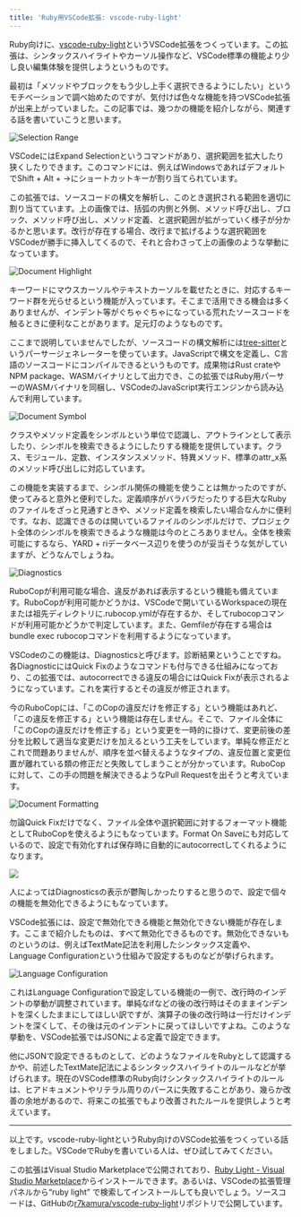 ```yaml
---
title: 'Ruby用VSCode拡張: vscode-ruby-light'
---
```

Ruby向けに、[vscode-ruby-light](https://marketplace.visualstudio.com/items?itemName=r7kamura.vscode-ruby-light)というVSCode拡張をつくっています。この拡張は、シンタックスハイライトやカーソル操作など、VSCode標準の機能より少し良い編集体験を提供しようというものです。

最初は「メソッドやブロックをもう少し上手く選択できるようにしたい」というモチベーションで調べ始めたのですが、気付けば色々な機能を持つVSCode拡張が出来上がっていました。この記事では、幾つかの機能を紹介しながら、関連する話を書いていこうと思います。

![](https://lh3.googleusercontent.com/docs/ADP-6oG7WBL042Dd3zrCmK7-GOEPz0h-Sm-8AhtiB1mrluZ2khgqrFrLi68dW3g1mLPrk7eGlRfHzYugu07PbmG3-GdCqvB9CJzYyX-BdAopG-lF90mS9kWObK_2oCLwK6YMkVLY0wixThoQPJeurnmluUwd_pq63Gi6XsclYONtuQmb_bcIYkBcJ9r2yVy5MhJOBNeypg5geYtjDWl13BNNRGKXJjGrJVMIyNHla4Zyx5TPv-VyOKp-LczOSBH2WnDIbUF5QRq5sbUxjlv1hlfyYlQF5YtuuRA4_SD2KZqRPU1OmPipO2Qt4TU1dADTAJV00n_C7lZB1heLiEGZ2ntEDCvvNceuzLnbuK2lZUC_xutLzcNblMgtU0n3yNV8TURYr2bdwGmJBwfrFv7N3U2yMbxR_NMjY7kJ4csIqfaVlFb0fhCXFDyjuZS3235xTnjmj2-Bi06ZC5gjBRIs2_n23UtsfKckgG5SFdbffP7HpjUTrqZwOFZXnnS9WlsfXUotm8lgHBYYotYz8RIY-nhi0fVCmp5qVsvPNAggmc6_bnVh-sQJZZ3xwdVSnXoAZk-b8j-I0yLIVifWQHgvjE3dCV3A8sVRC_CtBwidIOSEaJ54rIkb0SZQ6ieZ8HPNIuY6S383cDwOVa6SuRJdHxVS7aFr2XHn37DtIeOauD_R6QiqdkGfnnz5lDOnzE2LwhAlJD2sVQpGiqb2Ejs1lYWpRCnsYGHYsEW8T7A4YN0uux64hee_sBssJxdQA2W7_UEMsJfBaVcJtyeDOlgHRCxJeO3GZEa3xtK7PS5u0Vj1ueRvyjjAmUeYDlJIZOWwaVdTxhyL6UrMS-Uz3olO43E-42lrl792SnMGiV9kmgGG1ZE7Ku47-_xomh7KgL7tlMOQGhndwDrpryfgNTx_0gcmi0NS3zHNa2mGZP2xlu3tSALYh9NRA9SNFhQdRRLkEwungO91kCiNaM2qNl_R1OkxEzucbbZNB93-Ky4Ug-CjAAg8xbKp3iO59HaRCbLUu0Mhjl6yAdPYP1z9snX2chgfSp0Vg-tPOeIqYc_VaU1aUDRsSfzZcnJD7eF4l4v_Q0kVq-bg_qZZM9tXABlvMkulpRNJQz-f8Jnc8kTmbrPZlOsfe5pibwANxc5-sd5EEWWav5iwjciAJUQEuTJKQOhzbiku4123j_kj-Ul2BOkyieKPA6beWBNF6JpJIoUOtbe163Jix4Cf50YqFvUbXni5jZO5AKFRT3bPP0aYoA4_ul8HB5eNNg "Selection Range")

VSCodeにはExpand Selectionというコマンドがあり、選択範囲を拡大したり狭くしたりできます。このコマンドには、例えばWindowsであればデフォルトでShift + Alt + →にショートカットキーが割り当てられています。

この拡張では、ソースコードの構文を解析し、このとき選択される範囲を適切に割り当てています。上の画像では、括弧の内側と外側、メソッド呼び出し、ブロック、メソッド呼び出し、メソッド定義、と選択範囲が拡がっていく様子が分かるかと思います。改行が存在する場合、改行まで拡げるような選択範囲をVSCodeが勝手に挿入してくるので、それと合わさって上の画像のような挙動になっています。

![](https://lh3.googleusercontent.com/docs/ADP-6oEbqGWlZa0TstAN3EhuU-DwqihXzAiSk761jnDj4e5cnqnWaz7pgNuPVz7BgquAjXqrAzv77EmiYOSytwuqkQ9E_F_dgu-RgXU2yUghbKHwHXP4h-qf9O19JzDTzyKu7Pg06wtQTwPeBxwRtsbFeMVjifqNwyn02smojpiEZwHoPxCNFZKxnoqPmzYn5624nJzTe_Xe9eeMmzP81qMr4amBNH-g0Sytge8aDXAuLXAWRl6_xxHph0_SFsvJxzfmmRCJOeGgRPdl24nIYXlL00C_kx_iityPHpeAsay5ysqyZNayPidyTEVnl6Emw1JJaVz086EExqJFzELIjd3QxAnWxK6GfKwhYFhZBpVJXw2dmNwYh-RhRV7qUbspG5h4fCIwWKXfK9TsdyZLT-HzPzeuGI3a_SWRqPp9hESFVHriYKaysYU2stNRYcHGMZkEF3q_XpOSrkQl-XF8wYtTvrIcH16WbtuDdmF7k4vgo1T4ioORnevOHWBx0Ew5j_73ylgi_5eXk5RPeI8iBrfBoQkxssbwzkEM5cOH-GUEOPDUaCc5EdGydinkf8ubHmPmHYYBjdB0yAn3YutcjXYu71Pkj8nM7WFWo-ajqnokpUntWEiMlVzs_WL2EsHDyFFBTTyu2-2fLiRI5urOBWGN1McO4775Apmx1FZ5g1LCJxFCHadji54qMCRyjv7XqQnfRJTBob-RM537p1PfyCaaKS5NxUBWfoBCKWAIQoBh6FYG5CJnBvQE920_XhsRJGaWY4jMx2yiMTX99ZMeXdwnLKDuTsAgSnq4I5tP8O1_BDuCDfAxw1ajBUxBU6zAQ-q5BJNQ_Jx5sYma5zniica3Au1uyIswNOkJEjC1e12vNOR6p5nItpuLBHmLAekAs-Ohc73WmyWYgb8nKtJdGuOsh7RcpsETFsixPXPlUS8hicio1_0ECTRhM2f5b18Tnb1sTla4wwKVr4bjCPhnpl_EkN66HY6JQh4fPcwp02nqyMCF9WiLbVmobRuH9obwzfOr354P4hPt90KNnX6h87wTjz6ijKenM8NjggQk8DcSzVAXroYHmPrs4YQtLXTu_KQU5gPPPVioiMJ52Cv6bj-I921QaDPpICIDFWQ2ARYUV8SS8hUVX0XEmSIN9Kth2Z2l-g-Ic-xDmhyjITDq6O7GMfLxZCe2N-9AgHsFoXCqhMRuLComFZmWrqZgl6utx7_l0r4vtoo8SIwHvvEmScN2c3lvZOHlYHjCiZdR6zuqbTJmNW0iDg "Document Highlight")

キーワードにマウスカーソルやテキストカーソルを載せたときに、対応するキーワード群を光らせるという機能が入っています。そこまで活用できる機会は多くありませんが、インデント等がぐちゃぐちゃになっている荒れたソースコードを触るときに便利なことがあります。足元灯のようなものです。

ここまで説明していませんでしたが、ソースコードの構文解析には[tree-sitter](https://tree-sitter.github.io/tree-sitter/)というパーサージェネレーターを使っています。JavaScriptで構文を定義し、C言語のソースコードにコンパイルできるというものです。成果物はRust crateやNPM package、WASMバイナリとして出力でき、この拡張ではRuby用パーサーのWASMバイナリを同梱し、VSCodeのJavaScript実行エンジンから読み込んで利用しています。

![](https://lh3.googleusercontent.com/docs/ADP-6oEmgbm5vhAcZeoMoHIbgATI0rXeoj7GHRUAC4o-5LyZg5DZg8AwlGiSJZcaHSfR6NOc_xdhULUbDVlRgmTjdnARHx9N-hZyWHRybznz2yG3E4l4qDLjMb6th6AuR5sGtvYvC7-2VyvMhL3j3J_pvqMrgdtuJRuIyIdHGK9scF4dNey2iR-eCCWkvXLzbxUZnAG_LbVbj00qc241D8b3Nxu4dlp3GhoWyG4SEBtZaxpPE_uWpukgcMWZvCwjrAJWktJOgtmk2hClaI-jA6d7FtQ8xymTQVNUwCc9aKcYFv0JU3pXFRE-UPyNb4f44F8TR66u2EccP40n3yGvhWjtv8WnyoiaobUjsQFPaPCseRC301qEGqjDh9LheJDDpV24DSeygjNoOZDWAuQO6-ZUwuLL7qUdjfpq5yhvm0Gl_VoaiQU6kjgo4ooYL7I69PYVNs6GsLuWgqJZQrHaeBT-bjD_D527ypxtSgz8Z2GDWt7fXnEcoXeUSHKPzC9IJjPiRNkt24i9adQoH_eeTMGVYEFtXhtY7PiOMhGzOqfJ7rqATDNSrIZ620TlWUa_7HoClUUdIrYhVoNdv2Au9DGZdxmP6EMlkVOspS85OiicOP8bH54TuLlSqlSGZqed9U2zY1W_987rI8MjJHgCq8b0HZirwS3eGt5VzqKqyI-NNcevxkj93C2v_6cpgvPps8ChDeWcS3SbEKFEzZC62BDLCV-mwKmGL8KE2AOlTbEeqapJsUMKRSpuoOzSdJq3GMtBmed95GE6KX5BNKDpMkWbshfQ76qxenMrqvlVtK7pIBdkwokhZ7NQjXjAu_ZwxwISO1dDsDyfhdYEoBmbby8P_JuPdyk0rXIkSYytDS_p0QhckiSq3fU4F1lDFGjwX6PFMhLz08kmU3gfoNFmGciRDYzlpfgrAtX9ltndq_aqL4g4aUFyKtEcfDeB4soGrZ7hr38_n9nfZHpo7zQiV9RY1DZNMiq_BndSrNDKFo_LdJhU78GU5E6lWirJ0-oFFnvsUU_OEEVtFZJaOOT7SYy36NOQajni46JfamudHGOTkL1cNEz8Bb-CsAroJVg7RBPhUac9yWKAvPPwo9mgpwRxQpkkRTCBToczO3_vbe1v00gxXN3OxwSM-Jh3bbqAFiA7-dBjPJuPwKmEOMIPNPpX4wnBGXH7qvmqzXDKqG8BQeBrj3Z1txCkmuTAEtfysrfCRturXRad6GFfAef00238J8_ilb8vtpWbNxc21t8PnrdGA0ZImg "Document Symbol")

クラスやメソッド定義をシンボルという単位で認識し、アウトラインとして表示したり、シンボルを検索できるようにしたりする機能を提供しています。クラス、モジュール、定数、インスタンスメソッド、特異メソッド、標準のattr\_x系のメソッド呼び出しに対応しています。

この機能を実装するまで、シンボル関係の機能を使うことは無かったのですが、使ってみると意外と便利でした。定義順序がバラバラだったりする巨大なRubyのファイルをざっと見通すときや、メソッド定義を検索したい場合なんかに便利です。なお、認識できるのは開いているファイルのシンボルだけで、プロジェクト全体のシンボルを検索できるような機能は今のところありません。全体を検索可能にするなら、YARD + riデータベース辺りを使うのが妥当そうな気がしていますが、どうなんでしょうね。

![](https://lh3.googleusercontent.com/docs/ADP-6oGUds8lxMRrBCFvT6M1KfCEnHJlP-0L5arLgosYlcf6_RqvxvtGRuI75BYAFK6CS3wZtkcXhCgXyKvDEZlJQABPqLAINF_upHv_grC_C3Jw4gqhupEM8QyoOYmWAd3XDkDjj9HuiHHG_j8GxvGXdAHGmUQqN7N9cSf2QLpOTO4X5oAfPkWEJQT1BS8PsbPtOZAizFyRMs-z3yZoWFm_8BFTiiHO3ypDcqEriRj8_Zl_VlX3vASYBHMA0XBKom0kwR-smhitHQBDsIGj1MT7aNZh_9Dt4eAKA33AqN92EwfO5XlfACdquqsPl_U5wEj5SSGyWivk0F1nTfR6pESwh1gAWNk1RQT-s1DWlsWX1U_U62URFdajNYelFQs-z8Ixo84hlqRKIFpEo6_fezD_mgQnlBRf752IahNy_G68ksYLbIliuDlxId10UX6P1dbzc4kpcCpFdj_lQ_p6TMEiVwUP_3EjpLrISzmoRo0j403cZIfm0C9mnpWeo0JJ26kjga0N_kP_EkUMwhWzwp9PkKW31T_bjw9WmyRlfvXeDnkG7q42zw19HwwHd-Bq_K7jtlvhc_UH4EEje7dX11YmkcUmfNwulSDsz_mMR1Z_GqJOIDvJVgGbqd_D0VEP6ghthOkw9dY3jqb2EZ5TifrbzUvAxvoNDki8KeevYtthC504BRrDsOi4pU9SpxfrZn6vNsBD5duV3IUT8yN1hA5c3q7D5tyhL1SQ99O3SNL_8y8X_KAHK-nMi0F5DvlWirWJveT7DtBiI-chX5KF0dVz_aYusThtcCqIOir4_I_t8wVHDY6LTR9_VXFi2nSQzt0Ci4E8ao_A6O8Da8DCVaINzcyOSjc_oGFGV0qEB-5OP_X74IPSm9sXWpL7Q_NdQzagGPKlkY_G6_g4-jY9Uuoh7I7Bbt26CYJAgW_h1jFIfkfxB2ZdLEcHdWbFtpyz9enjTEPEltYDz0ZDJCtcFNkT4QD6zFzp3z7DNS1GTPehOtzWWl8eeMt7OxXWeEJ__c2mS7udclaravC_XHvZh-B_bInJa0lezdu4n8kSMIcBRRyuuJBGx7brjrAVz9fHARiCWP5gKAwRVkstDJqen0X4MQTXrCrTqr_DNDTsG0Rgo53c0dfMeWd2FrydgCcsFGGsc1JrxlCWv0FGE_xFh5zTceIr64VxKCJvpptZaJAHLf4R3UtUdoqPX0GWF3X1j3MTRjBWSMnw7fynNqieD98Y3CdCbv7idOpRgpTPkUNLVDjkBLyZrQ "Diagnostics")

RuboCopが利用可能な場合、違反があれば表示するという機能も備えています。RuboCopが利用可能かどうかは、VSCodeで開いているWorkspaceの現在または祖先ディレクトリに.rubocop.ymlが存在するか、そしてrubocopコマンドが利用可能かどうかで判定しています。また、Gemfileが存在する場合はbundle exec rubocopコマンドを利用するようになっています。

VSCodeのこの機能は、Diagnosticsと呼びます。診断結果ということですね。各DiagnosticにはQuick Fixのようなコマンドも付与できる仕組みになっており、この拡張では、autocorrectできる違反の場合にはQuick Fixが表示されるようになっています。これを実行するとその違反が修正されます。

今のRuboCopには、「このCopの違反だけを修正する」という機能はあれど、「この違反を修正する」という機能は存在しません。そこで、ファイル全体に「このCopの違反だけを修正する」という変更を一時的に掛けて、変更前後の差分を比較して適当な変更だけを加えるという工夫をしています。単純な修正だとこれで問題ありませんが、順序を並べ替えるようなタイプの、違反位置と変更位置が離れている類の修正だと失敗してしまうことが分かっています。RuboCopに対して、この手の問題を解決できるようなPull Requestを出そうと考えています。

![](https://lh3.googleusercontent.com/docs/ADP-6oGSD6Vr9ffg6tr_2WnLsV2WYWULbxAzzBI66De0pzyHWC0iz6OP557H7snkv8qKRyXalh0Kvh12rJGcAsIj81a_fU27KC9MxaRMRrRPh6k-sUF0HuMZFdmZ3ypsAWdH_WVAuYb5Fb-3QgXXpL-h7L5a5ZQDGkFu_niMNePm8w7t1fbth0G6zfzCFA1OB4zYNYjLAzqlF8wYSDzmN3Iuv-3IR9L-R77dMKtOflUrRasWAG_PkfLHqsSoklFFQiXr-h7GSPln59Kk2B-rGWGiycCh3RnqVOrLIHLj0lp9IIHnOEt0bPJKqx0Bzt5aJzp1odTM8spEovWZQ9HSW91m3bkCe3B0aASF_oUEMmFFGsoTHUJM_mP9WHyIbe8vXMHciCKpfAzwQ-DLMRm4N0aqOgyiSyEAFDvmZBy89T-Hb-7scq-qIbuXQYkRwbUI-7Ff0nKelCxxYEsvEZHOi4kae-q9T0BZ6vPZCQXkf1ZM6mqbXAwmOIVhPn4wQIb43rfw-3B0MKpvLa83lzT36cb-A-NAVlNDut0crDIMQ9eB2FNZnHvbwg1IPTrGJ5OQepEP0IIPbNepjxrQwYWZXWDO5XqpRlXaQ99JEILGlmcKloacWn8_SFKHdkp8XtSAKTE4VaMjITuFgNeuizyZPCubcOcDkSvwW_uo8PxCNuTAqT-yVuOdi_n0O1sOT_UTwXW9JemOSBwUiIFHByC6GXYYqQVFs5we4baiXPcQV-p5XByCJRWyL0sJ9XAe1chYBTuzJma8fyILxTFqdw96UgoMI9lfFoji7JhIyzVnFILO2DNWwXLmpDiv-TSNrtKgYRGnBUkcW72h1YODOThJnJbJsHfREX0ySlCQuyct4yeVGPZd1dqo0PRqEIBchSvaFJ9XxUQsySJ3V0J0mfdf0q3bKg67QCO1Mw7ZdmS7KBf_PJfpeiIXa4E8M_ctWS0hXETb1sAmTX1N-CfDopq7yfi-G-v8BCx50HyvXCYmXjbazJeuCrW5P9IJQuaaeoJ4_n6C3o8Tmtb5RKdZAP1-C2NokhKDLI5gwZvuOZeOV2r0sY4iLkT5kF5WC3CPleFnuTu9w8CWExslzwZNqkI3jM8HGsiLUCKNMfcD7LJNhTGoWoLy3ur0ard4J13MwkFSnRTg2o_kugAXG3_IcH79oDix_QMpNqqGRsIJjWlDeu8amqgk3kWYMshuT6N6j0cdV75xrerKuve4t0O-l4AzCLgUZCSJitYiY_E3v_tN2I2vXGyjBpKLGg "Document Formatting")

勿論Quick Fixだけでなく、ファイル全体や選択範囲に対するフォーマット機能としてRuboCopを使えるようにもなっています。Format On Saveにも対応しているので、設定で有効化すれば保存時に自動的にautocorrectしてくれるようになります。

![](https://lh3.googleusercontent.com/docs/ADP-6oG2mk3lqMB0qRCqsf1cJgA4jdvWZQM32xEz8gZq4U296QqhhhXvqv_SQb70DHeMI333f7t5fRtldm6PaYEXiaYAUB1AD_zd7x_MFqhKMtz9vHQJ7E-uQeiyP8YQLpE14thChwQcAV9l_Szo2_myQlJbBnj3ChMt1LfFt_p8JOWVtpemZZIrL_uVt5Ul2GcMHrO-0KwSXE61jHeW5vTGn88u6c4wOa4DHzzEAp791cxRjbojZUyl1Vm2IYI7fyf1yaCL4CFl9vO452j4NBGMdj3imfe_5FVYYtVzwnS17otfu91ybz_zv4Y0abRc79RVrC0yO_QswyCGGH_2yzcks6bia85_Dp16hk8nSSrZLT1nZZ9mrvxVh5l5Xk_JPlOjmIP4kJ58hUC5PV3w89EfpcG7rBqZpyooEcSaUh-FnuXuRsxAgzpGIM_-Xn0YR5WjuY5jwYZFG0-j4uTHyOO_s06fbSRx7-LYK4_kEzkfWYnMSbhyVk4tREZZliuFXQS7cXmUyw5xnHGR27QX-UU21ydAFrjiwkqFsU9mwjiRGhZ9h6dnFKD1fesmHX6DgBM0wicEtyysGgD1KKVhERL9OtxKHUV_sTO_oFTXrN8Bae5yDhQ4aPsxgAtHT2hs3ex-ZU7kr8CfjCJqlrwjBFEpX8RmdByUq48bDU_RTiVSJM8XHZJXnxol-LKEK6navpYsk-w8d3Zzj1igsFLjUZMNuPCHuB-t_Po46fJhdh6bHNwC1F-0Wmw1AMrUskh5B2g7tLiC4D92uRfRTcaEG7mz9E1A2zph0Vw-YbH7BGOXT-KKF8xM2XaDSqCkzxOmSVfY8ATcZj0cgE4-PcB40ZuKHAz3ji2DPR9RLWwVEx5XrWKA5Zh0NVfkxIDDtZVgOGU7pBODwWMZ4Ev_dhMNl_08sJsCp6mHhOsmAldtGMeirbv1zQyZMCUzLL49s9VN3Q-1eFiedeM7aOhQhoAAkZijPWpH4B_Ac2RICtw_nNrZeRMlEXTqIBf5c8S8qGcuZGsnzITjTwKYsQFPJqwo99ygKKAlcdN70U7kjjvvHPDSG9O9zZICxQNdfPA-xl4zZLQ0h0fdrzJb3uMzVlVY-sCvAt6lKbDkkXKLSdoP9aHGlY8LDah09zL02QOYy-K90MbHlRtKLrme8VsdGBmbyVu7it5tG8hfwfvXiAwMWsp26UqwvXuFYcHm7zVVUxoBv7hEtSUlxO_5pHKodrojQSwdRqCQ7WXnSxgbM_NB-gXdHqgq6o1z2g)

人によってはDiagnosticsの表示が鬱陶しかったりすると思うので、設定で個々の機能を無効化できるようにもなっています。

VSCode拡張には、設定で無効化できる機能と無効化できない機能が存在します。ここまで紹介したものは、すべて無効化できるものです。無効化できないものというのは、例えばTextMate記法を利用したシンタックス定義や、Language Configurationという仕組みで設定するものなどが挙げられます。

![](https://lh3.googleusercontent.com/docs/ADP-6oHPoffaBuxKrW63DUqyKFeilfe_0ud5wUimPns7wEQOupoUASVkDVCC4a9O0-k-4ruyx9pkYiaBT2cODbgj4mstPR9bOZWyd8UAzjxzmNscdz9U613ijIS-e8cXjaH8-YcypdPyMgYD8DptuE0-Fcf_KsQiGJft4zjbkiTQ2nFqZH04AkUZyWDUpcslpmgFpf1PDsFpzcDqD0xZSDtYS0VQdyRSIkViyFNzcZ9ff4n4f-lyKsXLh5RzExiLIhwKqwveIOPCJWet9R9oeuBFJNGfdymnwRVBeHtUdFv2Zry0kAh5KTUChw4J5n_9v517sdE8yOBJeqs-jzeTqS40cQU4G8OKLSh-7Xm7XZ0V6vDrchYnHS2hUrChuh0LwF53axJPsMZp43g4O1Gid4_BhwMoiWFDND6nxIhEi371auwZfE-2wP9R7a9bloNKRxMCZCPkHYngcCLiFTeq-sm8Wh7Ts1Mq3h717h4XVQWQz1JtiGs_30HzGeezEXBeu3jX3WEsbB7Vfb966a_xXt0k-JHVzzeuTl4BjvUnf-KSMEp90y8KAnZMAwHmZB5S9UmMCydekOSM6Dz346qE_IaPudP0BppvOVIdNgdQQfB6Dm-NM0cFO9TSwZyP2CzlzmJjyIPas7cwRImd5NH_hhXN7HyKrPeLYIaTpaXXoACN9Shm42aEck0EkkHImWtPHpVFnPbVebqpKMmassGFbKn3OWiqRxfMDItZfGb31hw0Qcdp9A6jSbSHVIRZP7fIMkhOtLFnfbw2OWv_bcqYeIbgJVQ7Lgw00W6Sss8Hq7OTzNmnoCwm28428j0Uuh9MWaC-67iKG3pA47MiTf0RUdXiehICWdjhh1uWW1CQk2YvI2bos40UEzB0prFTTD_BWr00hamkMLvxMMMr-oRfWBHv2Db_23daXpJ0Fzb2xdpHRtUX_s8CcfJQzhVhBsNOiCyy5VrIcJqZOeLZzh12_uZJSWG9KX1_t9iVZCEwhGJ36ErtiirDPR7TJdGJycrhd3le62_S3OAnPV6ssQV_QpqJhAkkoat_IS7JZxGFSSErFbH3I00wiBaxObvZ5qV4hydDGV6MICJn_u6akqhbwum1pKGBT6tXlU5F9nKA9is43tKDvmmtVOZZJZHVI_kdZfaWN6SFALQW0dSPak4Uj6AXADrvdpEE5msblm0BCNAJwbtx3TwIKy_cV4L1YS2TecWYBpzsPZ-APmek5_xKV17OayzqYtFq-X2tasZuAc1srOvsKJeuyA "Language Configuration")

これはLanguage Configurationで設定している機能の一例で、改行時のインデントの挙動が調整されています。単純なifなどの後の改行時はそのままインデントを深くしたままにしてほしい訳ですが、演算子の後の改行時は一行だけインデントを深くして、その後は元のインデントに戻ってほしいですよね。このような挙動を、VSCode拡張ではJSONによる定義で設定できます。

他にJSONで設定できるものとして、どのようなファイルをRubyとして認識するかや、前述したTextMate記法によるシンタックスハイライトのルールなどが挙げられます。現在のVSCode標準のRuby向けシンタックスハイライトのルールは、ヒアドキュメントやリテラル周りのパースに失敗することがあり、幾らか改善の余地があるので、将来この拡張でもより改善されたルールを提供しようと考えています。

* * *

以上です。vscode-ruby-lightというRuby向けのVSCode拡張をつくっている話をしました。VSCodeでRubyを書いている人は、ぜひ試してみてください。

この拡張はVisual Studio Marketplaceで公開されており、[Ruby Light - Visual Studio Marketplace](https://marketplace.visualstudio.com/items?itemName=r7kamura.vscode-ruby-light)からインストールできます。あるいは、VSCodeの拡張管理パネルから“ruby light” で検索してインストールしても良いでしょう。ソースコードは、GitHubの[r7kamura/vscode-ruby-light](https://github.com/r7kamura/vscode-ruby-light)リポジトリで公開しています。
